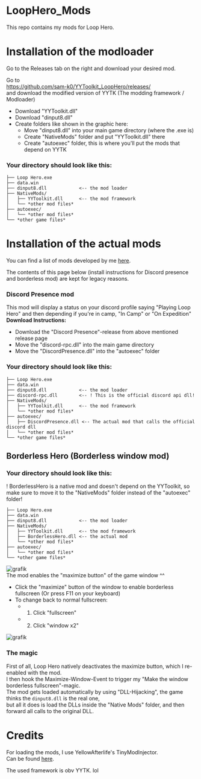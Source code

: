 # LoopHero_Mods

This repo contains my mods for Loop Hero.

# Installation of the modloader

Go to the Releases tab on the right and download your desired mod.

Go to <br>
https://github.com/sam-k0/YYToolkit_LoopHero/releases/ <br>
and download the modified version of YYTK (The modding framework / Modloader)
- Download "YYToolkit.dll"
- Download "dinput8.dll"
- Create folders like shown in the graphic here:
  - Move "dinput8.dll" into your main game directory (where the .exe is)
  - Create "NativeMods" folder and put "YYToolkit.dll" there
  - Create "autoexec" folder, this is where you'll put the mods that depend on YYTK
  
### Your directory should look like this:
```
├── Loop Hero.exe
├── data.win
├── dinput8.dll            <-- the mod loader
├── NativeMods/
│   ├── YYToolkit.dll      <-- the mod framework
│   └── *other mod files*
├── autoexec/
│   └── *other mod files*
└── *other game files*
```
# Installation of the actual mods

You can find a list of mods developed by me [here](https://github.com/sam-k0/LoopHero_Mods/blob/master/mods.md).

The contents of this page below (install instructions for Discord presence and borderless mod) are kept for legacy reasons.


### Discord Presence mod
This mod will display a status on your discord profile saying "Playing Loop Hero" and then depending if you're in camp, "In Camp" or "On Expedition"
<br>
**Download Instructions:**
- Download the "Discord Presence"-release from above mentioned release page
- Move the "discord-rpc.dll" into the main game directory
- Move the "DiscordPresence.dll" into the "autoexec" folder
### Your directory should look like this:<br>
```
├── Loop Hero.exe
├── data.win
├── dinput8.dll            <-- the mod loader
├── discord-rpc.dll        <-- ! This is the official discord api dll!
├── NativeMods/
│   ├── YYToolkit.dll      <-- the mod framework
│   └── *other mod files*
├── autoexec/
│   ├── DiscordPresence.dll <-- The actual mod that calls the official discord dll
│   └── *other mod files*
└── *other game files*
```


## Borderless Hero (Borderless window mod)

### Your directory should look like this:<br>
! BorderlessHero is a native mod and doesn't depend on the YYToolkit, so make sure to move it to the "NativeMods" folder instead of the "autoexec" folder!

```
├── Loop Hero.exe
├── data.win
├── dinput8.dll            <-- the mod loader
├── NativeMods/
│   ├── YYToolkit.dll      <-- the mod framework
│   ├── BorderlessHero.dll <-- the actual mod
│   └── *other mod files*
├── autoexec/
│   └── *other mod files*
└── *other game files*
```

![grafik](https://user-images.githubusercontent.com/56673835/229794941-73488396-fcb6-4894-8698-a7bfeba6b8e8.png)
<br>
The mod enables the "maximize button" of the game window ^^
- Click the "maximize" button of the window to enable borderless fullscreen (Or press F11 on your keyboard)
- To change back to normal fullscreen:
  - 1. Click "fullscreen"
  - 2. Click "window x2"

![grafik](https://user-images.githubusercontent.com/56673835/229796072-790944ee-ef0e-457e-ad41-eee2d4c77832.png)

### The magic

First of all, Loop Hero natively deactivates the maximize button, which I re-enabled with the mod.<br>
I then hook the Maximize-Window-Event to trigger my "Make the window borderless fullscreen"-magic.<br>
The mod gets loaded automatically by using "DLL-Hijacking", the game thinks the `dinput8.dll` is the real one,<br>but all it does is load the DLLs inside the "Native Mods" folder, and then forward all calls to the original DLL.<br>



# Credits

For loading the mods, I use YellowAfterlife's TinyModInjector.<br>
Can be found [here](https://github.com/YAL-Game-Tools/TinyModInjector "github.com/YAL-Game-Tools/TinyModInjector").

The used framework is obv YYTK. lol
